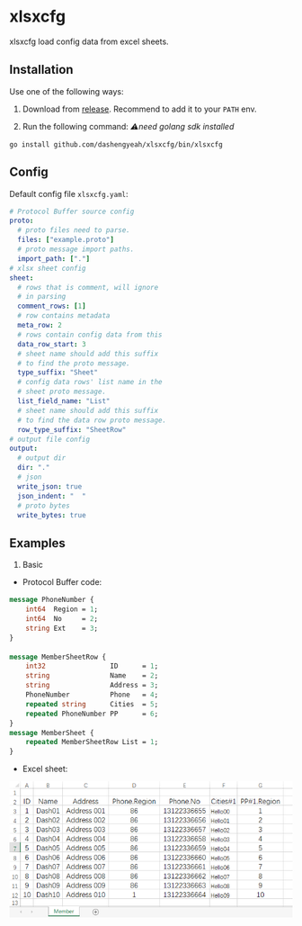 # xlsxcfg

xlsxcfg load config data from excel sheets.

## Installation

Use one of the following ways:

1. Download from [release](https://github.com/dashengyeah/xlsxcfg/releases).
Recommend to add it to your `PATH` env.

2. Run the following command:
*⚠need golang sdk installed*

`go install github.com/dashengyeah/xlsxcfg/bin/xlsxcfg`

## Config

Default config file `xlsxcfg.yaml`:

```yaml
# Protocol Buffer source config
proto:
  # proto files need to parse.
  files: ["example.proto"]
  # proto message import paths.
  import_path: ["."]
# xlsx sheet config
sheet:
  # rows that is comment, will ignore
  # in parsing
  comment_rows: [1]
  # row contains metadata
  meta_row: 2
  # rows contain config data from this
  data_row_start: 3
  # sheet name should add this suffix
  # to find the proto message.
  type_suffix: "Sheet"
  # config data rows' list name in the
  # sheet proto message.
  list_field_name: "List"
  # sheet name should add this suffix
  # to find the data row proto message.
  row_type_suffix: "SheetRow"
# output file config
output:
  # output dir
  dir: "."
  # json
  write_json: true
  json_indent: "  "
  # proto bytes
  write_bytes: true
```

## Examples

1. Basic

- Protocol Buffer code:

```protobuf
message PhoneNumber {
    int64  Region = 1;
    int64  No     = 2;
    string Ext    = 3;
}

message MemberSheetRow {
    int32                ID      = 1;
    string               Name    = 2;
    string               Address = 3;
    PhoneNumber          Phone   = 4;
    repeated string      Cities  = 5;
    repeated PhoneNumber PP      = 6;
}
message MemberSheet {
    repeated MemberSheetRow List = 1;
}
```

- Excel sheet:

![image](./doc/example-sheet.png)
